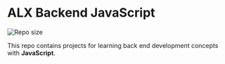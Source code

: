 # ALX Backend JavaScript

![Repo size](https://img.shields.io/github/repo-size/Sucre2020/alx-backend-javascript)

This repo contains projects for learning back end development concepts with __JavaScript__.

